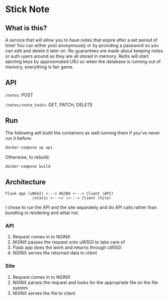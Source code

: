 # Stick Note

## What is this?
A service that will allow you to have notes that expire after a set period of time! You can either post anonymously or by providing a password so you can edit and delete it later on. No guarantees are made about keeping notes or auth users around as they are all stored in memory. Redis will start ejecting keys by approximated LRU so when the database is running out of memory, everything is fair game.

## API
`/notes`: POST

`/notes/<note_hash>`: GET, PATCH, DELETE

## Run
The following will build the containers as well running them if you've never run it before:
```bash
docker-compose up api
```

Otherwise, to rebuild:
```bash
docker-compose build
```

## Architecture
```
Flask app (uWSGI) <---> NGINX <---> Client (API)
            /static <--->/ \<---> Client (Site)
```
I chose to run the API and the site separately and do API calls rather than bundling in rendering and what not.

### API
1. Request comes in to NGINX
2. NGINX passes the request onto uWSGI to take care of
3. Flask app does the work and returns through uWSGI
3. NGINX serves the returned data to client

### Site
1. Request comes in to NGINX
2. NGINX parses the request and looks for the appropriate file on the file system
3. NGINX serves the file to client
